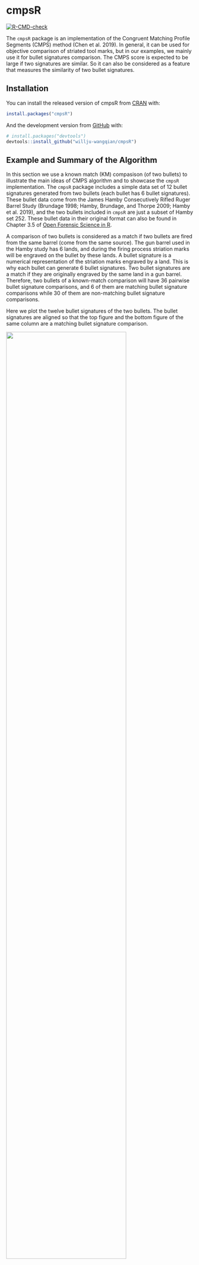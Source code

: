 
<!-- README.md is generated from README.Rmd. Please edit that file -->

# cmpsR

<!-- badges: start -->

[![R-CMD-check](https://github.com/willju-wangqian/cmpsR/workflows/R-CMD-check/badge.svg)](https://github.com/willju-wangqian/cmpsR/actions)
<!-- badges: end -->

The `cmpsR` package is an implementation of the Congruent Matching
Profile Segments (CMPS) method (Chen et al. 2019). In general, it can be
used for objective comparison of striated tool marks, but in our
examples, we mainly use it for bullet signatures comparison. The CMPS
score is expected to be large if two signatures are similar. So it can
also be considered as a feature that measures the similarity of two
bullet signatures.

## Installation

You can install the released version of cmpsR from
[CRAN](https://CRAN.R-project.org) with:

``` r
install.packages("cmpsR")
```

And the development version from [GitHub](https://github.com/) with:

``` r
# install.packages("devtools")
devtools::install_github("willju-wangqian/cmpsR")
```

## Example and Summary of the Algorithm

In this section we use a known match (KM) compasison (of two bullets) to
illustrate the main ideas of CMPS algorithm and to showcase the `cmpsR`
implementation. The `cmpsR` package includes a simple data set of 12
bullet signatures generated from two bullets (each bullet has 6 bullet
signatures). These bullet data come from the James Hamby Consecutively
Rifled Ruger Barrel Study (Brundage 1998; Hamby, Brundage, and Thorpe
2009; Hamby et al. 2019), and the two bullets included in `cmpsR` are
just a subset of Hamby set 252. These bullet data in their original
format can also be found in Chapter 3.5 of [Open Forensic Science in
R](https://sctyner.github.io/OpenForSciR/bullets.html#case-study-1).

A comparison of two bullets is considered as a match if two bullets are
fired from the same barrel (come from the same source). The gun barrel
used in the Hamby study has 6 lands, and during the firing process
striation marks will be engraved on the bullet by these lands. A bullet
signature is a numerical representation of the striation marks engraved
by a land. This is why each bullet can generate 6 bullet signatures. Two
bullet signatures are a match if they are originally engraved by the
same land in a gun barrel. Therefore, two bullets of a known-match
comparison will have 36 pairwise bullet signature comparisons, and 6 of
them are matching bullet signature comparisons while 30 of them are
non-matching bullet signature comparisons.

Here we plot the twelve bullet signatures of the two bullets. The bullet
signatures are aligned so that the top figure and the bottom figure of
the same column are a matching bullet signature comparison.

<img src="man/figures/README-signature_plot-1.png" width="80%" />

To further illustrate the idea of the CMPS algorithm, let’s consider one
matching bullet signature comparison: bullet signature of bullet 1 land
2 and bullet signature of bullet 2 land 3 (the second column), and
compute the CMPS score of this comparison:

``` r
library(cmpsR)
data("bullets")

x <- bullets$sigs[bullets$bulletland == "2-3"][[1]]$sig
y <- bullets$sigs[bullets$bulletland == "1-2"][[1]]$sig

cmps <- extract_feature_cmps(x, y, include = "full_result")
cmps$CMPS.score
#> [1] 18
```

And we have the plot of `x` and `y`.

<div class="figure" style="text-align: center">

<img src="man/figures/README-plot_example-1.png" alt="A KM Comparison, x and y" width="80%" />
<p class="caption">
A KM Comparison, x and y
</p>

</div>

#### Main Idea

The main idea of the CMPS method is that:

1.  we take the first signature as the comparison signature (`x` or
    bullet signature of “2-3”) and cut it into consecutive and
    non-overlapping basis segments of the same length. In this case, we
    set the length of a basis segment to be 50 units, and we have 22
    basis segments in total for bullet signature `x`.

<div class="figure" style="text-align: center">

<img src="man/figures/README-plot_cut_x-1.png" alt="Cut x into consecutive and non-overlapping basis segments of the same length. Only 4 basis segments are shown here" width="80%" />
<p class="caption">
Cut x into consecutive and non-overlapping basis segments of the same
length. Only 4 basis segments are shown here
</p>

</div>

2.  for each basis segment, we compute the cross-correlation function
    (ccf) between the basis segment and the reference signature (`y` or
    bullet signature of “1-2”)

<div class="figure" style="text-align: center">

<img src="man/figures/README-plot_y_and_seg-1.png" alt="y and 7th basis segment" width="80%" />
<p class="caption">
y and 7th basis segment
</p>

</div>

<div class="figure" style="text-align: center">

<img src="man/figures/README-plot_ccf_y_seg-1.png" alt="the cross-correlation function (ccf) between y and segment 7" width="80%" />
<p class="caption">
the cross-correlation function (ccf) between y and segment 7
</p>

</div>

-   for the `ccf` curve, the `position` represents the shift of the
    segment. A negative value means a shift to the left, a positive
    value means a shift to the right, and 0 means no shift (the segment
    stays at its original position in the reference signature);
-   we are interested in the peaks in the ccf curve and the positions of
    those peaks (as indicated by the red vertical line in the plot
    above). In other words, if we shift the segment, which position
    would give us the “best fit?”

3.  If two signatures are from a KM comparison, most of the basis
    segments should agree with each other on the position of the best
    fit. Then these segments are called the “**Congruent Matching
    Profile Segments (CMPS)**.”

Ideally, if two signatures are identical, we are expecting the position
of the highest peak in the ccf curve remains the same across all ccf
curves (we only show 7 segments here);

<div class="figure" style="text-align: center">

<img src="man/figures/README-plot_x_itself-1.png" alt="ideal case: compare x to itself. The highest peak has value 1 and is marked by the blue dot" width="80%" />
<p class="caption">
ideal case: compare x to itself. The highest peak has value 1 and is
marked by the blue dot
</p>

</div>

But in the real case, the basis segments might not achieve a final
agreement, but we have the majority;

<div class="figure" style="text-align: center">

<img src="man/figures/README-plot_real_xy-1.png" alt="real case: compare x to y. The 5 highest peaks are marked by the blue dots" width="80%" />
<p class="caption">
real case: compare x to y. The 5 highest peaks are marked by the blue
dots
</p>

</div>

We mark the 5 highest peaks for each ccf curve because the position of
the “highest peak” might not be the best one.

4.  each ccf curve votes for 5 candidate positions, then we ask two
    questions in order to obtain the CMPS number/score:

-   which position receives the most votes? -&gt; the best position
    (indicated by the red vertical line)

-   how many segments have voted for the best position? -&gt; CMPS score

    If we focus on these 7 segments only, and have a very short
    tolerance zone, the CMPS number is 6.

    (If we consider all 22 segments, and have a default tolerance zone
    (+/- 25 units), the CMPS number is 20.)

5.  false positive: how can the segments vote more wisely? -&gt; Multi
    Segment Lengths Strategy

-   by increasing the segment length, one can reduce the number of
    “false positive” peaks.

-   the first scale level is the original length of segment 7; for the
    second scale level, we double its length while keeping its center.
    That is, we include 25 more units from both the left and right side
    of the segment 7 to obtain a segment of 100 units length. For the
    third scale level, we double the segment length again to obtain a
    segment of length 200.

<div class="figure" style="text-align: center">

<img src="man/figures/README-plot_false_positive-1.png" alt="Multi Segment Lengths Strategy - increasing the segment length could decrease the number of false positive peaks in ccf curves" width="80%" />
<p class="caption">
Multi Segment Lengths Strategy - increasing the segment length could
decrease the number of false positive peaks in ccf curves
</p>

</div>

<div class="figure" style="text-align: center">

<img src="man/figures/README-plot_false_positive-2.png" alt="Multi Segment Lengths Strategy - increasing the segment length could decrease the number of false positive peaks in ccf curves" width="80%" />
<p class="caption">
Multi Segment Lengths Strategy - increasing the segment length could
decrease the number of false positive peaks in ccf curves
</p>

</div>

-   we choose five peaks at scale level 1; three peaks at scale level 2;
    one peak at scale level 3

    the peak shared by all three scale levels is a **consistent
    correlation peak** (ccp). And the position of the ccp is our best
    choice. Sometimes a ccp might not be found. Trying to identify a ccp
    for each basis segment is called a “multi segment lengths” strategy.

    The following plots (generated by `cmpsR::cmps_segment_plot`)
    summarize the information of the two above plots. It shows that
    segment 7 finds a consistent correlation peak (ccp) at a position
    near 0 (position `-6`).

    ``` r
    cmps <- extract_feature_cmps(x, y, include = "full_result")
    cmps.plot.list <- cmpsR::cmps_segment_plot(cmps, seg.idx = 7)
    ggpubr::ggarrange(plotlist = unlist(cmps.plot.list, recursive = FALSE),
                      nrow = 3, ncol = 2)
    ```

    <img src="man/figures/README-plot_ccf_seg7-1.png" width="80%" />

-   In this case, since segment 7 identifies a ccp, it casts a vote for
    position `-6`. Then we ask two questions:

    -   which position receives the most votes (within a tolerance zone
        specified by `Tx`)?
    -   how many segments have voted for this position? -&gt; CMPS score

-   by default, CMPS algorithm uses the multi-segment lengths strategy.
    Use `?cmpsR::extract_feature_cmps` to learn more about the function,
    including its default settings.

6.  If we follow the procedure described above (using the multi-segment
    lengths strategy) and investigate all 22 basis segments, we can find
    that 18 of them have cast a vote for position `0`  ± 25 (since
    `Tx = 25` by default). Therefore, for this KM bullet signature
    comparison, the CMPS score is 18.

``` r
cmps <- extract_feature_cmps(x, y, seg_length = 50, Tx = 25, 
                     npeaks.set = c(5, 3, 1), include = "full_result")
cmps$CMPS.score
#> [1] 18
```

-   Segment 6 doesn’t cast a vote. Take a look at the following plot to
    find out why.

    ``` r
    cmps.plot.list <- cmpsR::cmps_segment_plot(cmps, seg.idx = 6)
    ggpubr::ggarrange(plotlist = unlist(cmps.plot.list, recursive = FALSE),
                      nrow = 3, ncol = 2)
    ```

    <img src="man/figures/README-plot_ccf_seg6-1.png" width="80%" />

    It doesn’t identify a consistent correlation peak.

7.  If we have a KNM (known non-match) comparison, e.g. compare bullet
    signature 2-3 with 1-3:

``` r
land23 <- bullets$sigs[bullets$bulletland == "2-3"][[1]]
land13 <- bullets$sigs[bullets$bulletland == "1-3"][[1]]

cmps.knm <- extract_feature_cmps(land23$sig, land13$sig, seg_length = 50, Tx = 25, 
                     npeaks.set = c(5, 3, 1), include="full_result")
cmps.knm$CMPS.score
#> [1] 2
```

#### Full Comparison Between Two Bullets

`extract_feature_cmps()` can also be used in a pipeline fashion. The
following code performs a full comparison of two bullets. That is, it
evaluates all 36 pairwise bullet signature comparisons and computes the
CMPS scores.

``` r
library(tidyverse)
library(cmpsR)

data("bullets")

lands <- unique(bullets$bulletland)

comparisons <- data.frame(expand.grid(land1 = lands[1:6], land2 = lands[7:12]),
                          stringsAsFactors = FALSE)

comparisons <- comparisons %>%
  left_join(bullets %>% select(bulletland, sig1=sigs),
            by = c("land1" = "bulletland")) %>%
  left_join(bullets %>% select(bulletland, sig2=sigs),
            by = c("land2" = "bulletland"))

comparisons <- comparisons %>% mutate(
  cmps = purrr::map2(sig1, sig2, .f = function(x, y) {
    extract_feature_cmps(x$sig, y$sig, include = "full_result")
  })
)

comparisons <- comparisons %>%
  mutate(
    cmps_score = sapply(comparisons$cmps, function(x) x$CMPS.score),
    cmps_nseg = sapply(comparisons$cmps, function(x) x$nseg)
  )
  
cp1 <- comparisons %>% select(land1, land2, cmps_score, cmps_nseg)
cp1  
#>    land1 land2 cmps_score cmps_nseg
#> 1    1-1   2-1          2        23
#> 2    1-2   2-1          2        22
#> 3    1-3   2-1          1        21
#> 4    1-4   2-1          2        22
#> 5    1-5   2-1          2        23
#> 6    1-6   2-1         16        22
#> 7    1-1   2-2          3        23
#> 8    1-2   2-2          1        22
#> 9    1-3   2-2          1        21
#> 10   1-4   2-2          1        22
#> 11   1-5   2-2          2        23
#> 12   1-6   2-2          3        22
#> 13   1-1   2-3          2        23
#> 14   1-2   2-3         17        22
#> 15   1-3   2-3          3        21
#> 16   1-4   2-3          1        22
#> 17   1-5   2-3          1        23
#> 18   1-6   2-3          1        22
#> 19   1-1   2-4          2        23
#> 20   1-2   2-4          1        22
#> 21   1-3   2-4         14        21
#> 22   1-4   2-4          1        22
#> 23   1-5   2-4          1        23
#> 24   1-6   2-4          2        22
#> 25   1-1   2-5          1        23
#> 26   1-2   2-5          2        22
#> 27   1-3   2-5          1        21
#> 28   1-4   2-5         10        22
#> 29   1-5   2-5          1        23
#> 30   1-6   2-5          1        22
#> 31   1-1   2-6          2        23
#> 32   1-2   2-6          3        22
#> 33   1-3   2-6          1        21
#> 34   1-4   2-6          1        22
#> 35   1-5   2-6         15        23
#> 36   1-6   2-6          1        22
```

The following plot summarizes the CMPS scores computed above.

<img src="man/figures/README-plot_all_pairwise-1.png" width="80%" />

## Reference

<div id="refs" class="references csl-bib-body hanging-indent">

<div id="ref-brundage" class="csl-entry">

Brundage, David J. 1998. “<span class="nocase">The Identification of
Consecutively Rifled Gun Barrels</span>.” *AFTE Journal* 30 (3): 438–44.

</div>

<div id="ref-Chen:2019ji" class="csl-entry">

Chen, Zhe, Wei Chu, Johannes A Soons, Robert M Thompson, John Song, and
Xuezeng Zhao. 2019. “<span class="nocase">Fired Bullet Signature
Correlation Using the Congruent Matching Profile Segments (CMPS)
Method</span>.” *Forensic Science International*, December, \#109964.
<https://doi.org/10.1016/j.forsciint.2019.109964>.

</div>

<div id="ref-Hamby:2019" class="csl-entry">

Hamby, James E., David J. Brundage, Nicholas D. K. Petraco, and James W.
Thorpe. 2019. “A Worldwide Study of Bullets Fired From 10 Consecutively
Rifled 9mm RUGER Pistol Barrels—Analysis of Examiner Error Rate.”
*Journal of Forensic Sciences* 64 (2): 551–57.
<https://doi.org/10.1111/1556-4029.13916>.

</div>

<div id="ref-hamby" class="csl-entry">

Hamby, James E., David J. Brundage, and James W. Thorpe. 2009. “<span
class="nocase">The Identification of Bullets Fired from 10 Consecutively
Rifled 9mm Ruger Pistol Barrels: A Research Project Involving 507
Participants from 20 Countries</span>.” *AFTE Journal* 41 (2): 99–110.

</div>

</div>
